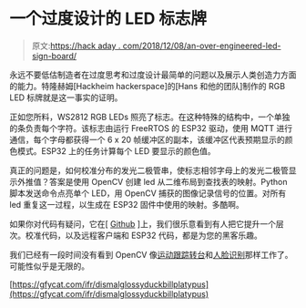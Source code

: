 # 一个过度设计的 LED 标志牌

> 原文:[https://hack aday . com/2018/12/08/an-over-engineered-led-sign-board/](https://hackaday.com/2018/12/08/an-over-engineered-led-sign-board/)

永远不要低估制造者在过度思考和过度设计最简单的问题以及展示人类创造力方面的能力。特隆赫姆[Hackheim hackerspace]的[Hans 和他的团队]制作的 RGB LED 标牌就是这一事实的证明。

正如您所料，WS2812 RGB LEDs 照亮了标志。在这种特殊的结构中，一个单独的条负责每个字符。该标志由运行 FreeRTOS 的 ESP32 驱动，使用 MQTT 进行通信，每个字母都获得一个 6 x 20 帧缓冲区的副本，该缓冲区代表预期显示的颜色模式。ESP32 上的任务计算每个 LED 要显示的颜色值。

真正的问题是，如何校准分布的发光二极管串，使标志相邻字母上的发光二极管显示外推值？答案是使用 OpenCV 创建 led 从二维布局到查找表的映射。Python 脚本发送命令点亮单个 LED，用 OpenCV 捕获的图像记录信号的位置。对所有 led 重复这一过程，以生成在 ESP32 固件中使用的映射。多酷啊。

如果你对代码有疑问，它在[ [Github](https://github.com/hansihe/led_sign) ]上，我们很乐意看到有人把它提升一个层次。校准代码，以及远程客户端和 ESP32 代码，都是为您的黑客乐趣。

我们已经有一段时间没有看到 OpenCV 像[运动跟踪转台](https://hackaday.com/2017/08/04/opencv-turret-tracks-motion-busts-airsoft-pellets/)和[人脸识别](https://hackaday.com/2017/12/11/opencv-never-forgets-a-face/)那样工作了。可能性似乎是无限的。

[https://gfycat.com/ifr/dismalglossyduckbillplatypus](https://gfycat.com/ifr/dismalglossyduckbillplatypus)
